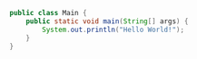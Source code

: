 

﻿

```java

public class Main {
	public static void main(String[] args) {
		System.out.println("Hello World!");
	}
}
```



